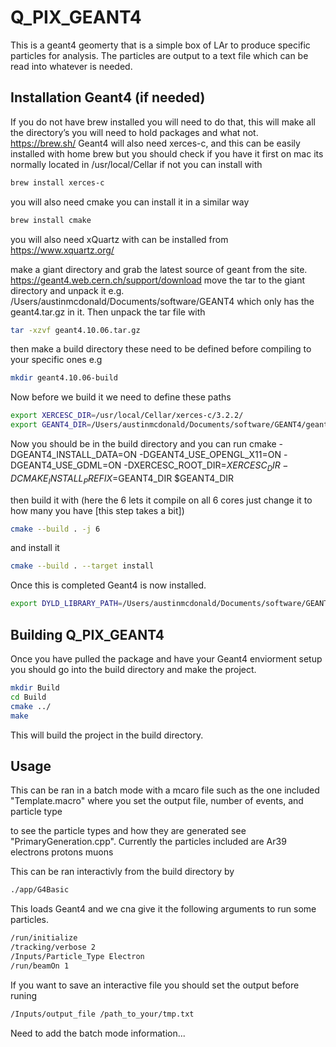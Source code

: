 # Q_PIX_GEANT4
This is a geant4 geomerty that is a simple box of LAr to produce specific particles for analysis. The particles are output to a text file which can be read into whatever is needed. 

## Installation Geant4 (if needed)

If you do not have brew installed you will need to do that, this will make all the directory’s you will need to hold packages and what not. 
https://brew.sh/
Geant4 will also need xerces-c, and this can be easily installed with home brew but you should check if you have it first on mac its normally located in /usr/local/Cellar if not you can install with 
```bash
brew install xerces-c
```
you will also need cmake you can install it in a similar way 
```bash
brew install cmake
```
you will also need xQuartz with can be installed from 
https://www.xquartz.org/

make a giant directory and grab the latest source of geant from the site. 
https://geant4.web.cern.ch/support/download
move the tar to the giant directory and unpack it 
e.g. /Users/austinmcdonald/Documents/software/GEANT4 which only has the geant4.tar.gz in it. Then unpack the tar file with 
```bash
tar -xzvf geant4.10.06.tar.gz
```
then make a build directory these need to be defined before compiling to your specific ones
e.g 
```bash
mkdir geant4.10.06-build
```
Now before we build it we need to define these paths
```bash
export XERCESC_DIR=/usr/local/Cellar/xerces-c/3.2.2/
export GEANT4_DIR=/Users/austinmcdonald/Documents/software/GEANT4/geant4.10.06
```
Now you should be in the build directory and you can run
cmake -DGEANT4_INSTALL_DATA=ON -DGEANT4_USE_OPENGL_X11=ON -DGEANT4_USE_GDML=ON -DXERCESC_ROOT_DIR=$XERCESC_DIR -DCMAKE_INSTALL_PREFIX=$GEANT4_DIR $GEANT4_DIR

then build it with (here the 6 lets it compile on all 6 cores just change it to how many you have [this step takes a bit])
```bash
cmake --build . -j 6
```
and install it
```bash
cmake --build . --target install
```
Once this is completed Geant4 is now installed.
```bash
export DYLD_LIBRARY_PATH=/Users/austinmcdonald/Documents/software/GEANT4/geant4.10.06/lib
```

## Building Q_PIX_GEANT4
Once you have pulled the package and have your Geant4 enviorment setup you should go into the build directory and make the project.
```bash
mkdir Build
cd Build
cmake ../
make
```
This will build the project in the build directory.

## Usage

This can be ran in a batch mode with a mcaro file such as the one included "Template.macro"
where you set the output file, number of events, and particle type 

to see the particle types and how they are generated see "PrimaryGeneration.cpp".
Currently the particles included are 
Ar39
electrons
protons
muons

This can be ran interactivly from the build directory by 
```bash
./app/G4Basic
```
This loads Geant4 and we cna give it the following arguments to run some particles.

```bash
/run/initialize
/tracking/verbose 2
/Inputs/Particle_Type Electron
/run/beamOn 1
```
If you want to save an interactive file you should set the output before runing 
```bash
/Inputs/output_file /path_to_your/tmp.txt
```

Need to add the batch mode information...